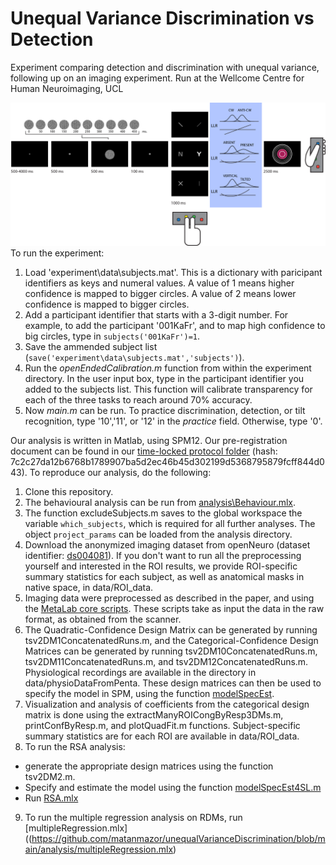 # Unequal Variance Discrimination vs Detection

Experiment comparing detection and discrimination with unequal variance, following up on an imaging experiment.
Run at the Wellcome Centre for Human Neuroimaging, UCL

![Experimental design](docs/figures/designHorizontal.png)
To run the experiment:

1. Load 'experiment\data\subjects.mat'. This is a dictionary with paricipant identifiers as keys and numeral values. A value of 1 means higher confidence is mapped to bigger circles. A value of 2 means lower confidence is mapped to bigger circles.
2. Add a participant identifier that starts with a 3-digit number. For example, to add the participant '001KaFr', and to map high confidence to big circles, type in `subjects('001KaFr')=1`.
3. Save the ammended subject list (`save('experiment\data\subjects.mat','subjects')`).
4. Run the _openEndedCalibration.m_ function from within the experiment directory. In the user input box, type in the participant identifier you added to the subjects list. This function will calibrate transparency for each of the three tasks to reach around 70% accuracy.
5. Now _main.m_ can be run. To practice discrimination, detection, or tilt recognition, type '10','11', or '12' in the _practice_ field. Otherwise, type '0'.

Our analysis is written in Matlab, using SPM12. Our pre-registration document can be found in our [time-locked protocol folder](https://github.com/matanmazor/unequalVarianceDiscrimination/tree/main/experiment/protocolFolder/protocolFolder) (hash: 7c2c27da12b6768b1789907ba5d2ec46b45d302199d5368795879fcff844d043). To reproduce our analysis, do the following:

1. Clone this repository.
2. The behavioural analysis can be run from [analysis\Behaviour.mlx](https://github.com/matanmazor/unequalVarianceDiscrimination/blob/main/analysis/Behaviour.mlx).
3. The function excludeSubjects.m saves to the global workspace the variable `which_subjects`, which is required for all further analyses. The object `project_params` can be loaded from the analysis directory.
4. Download the anonymized imaging dataset from openNeuro (dataset identifier: [ds004081](openneuro.org/datasets/ds004081)). If you don't want to run all the preprocessing yourself and interested in the ROI results, we provide ROI-specific summary statistics for each subject, as well as anatomical masks in native space, in data/ROI_data.
5. Imaging data were preprocessed as described in the paper, and using the [MetaLab core scripts](https://github.com/matanmazor/MetaLabCore). These scripts take as input the data in the raw format, as obtained from the scanner.
6. The Quadratic-Confidence Design Matrix can be generated by running tsv2DM1ConcatenatedRuns.m, and the Categorical-Confidence Design Matrices can be generated by running tsv2DM10ConcatenatedRuns.m, tsv2DM11ConcatenatedRuns.m, and tsv2DM12ConcatenatedRuns.m. Physiological recordings are available in the directory in data/physioDataFromPenta.
These design matrices can then be used to specify the model in SPM, using the function [modelSpecEst](https://github.com/matanmazor/MetaLabCore/blob/master/Stats/modelSpecEst.m).
7. Visualization and analysis of coefficients from the categorical design matrix is done using the extractManyROICongByResp3DMs.m, printConfByResp.m, and plotQuadFit.m functions. Subject-specific summary statistics are for each ROI are available in data/ROI_data.
8. To run the RSA analysis:
* generate the appropriate design matrices using the function tsv2DM2.m.
* Specify and estimate the model using the function [modelSpecEst4SL.m](https://github.com/matanmazor/MetaLabCore/blob/master/Stats/modelSpecEst4SL.m)
* Run [RSA.mlx](https://github.com/matanmazor/unequalVarianceDiscrimination/blob/main/analysis/runRSA.mlx)
9. To run the multiple regression analysis on RDMs, run [multipleRegression.mlx]((https://github.com/matanmazor/unequalVarianceDiscrimination/blob/main/analysis/multipleRegression.mlx)
